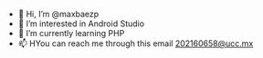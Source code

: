 - 👋 Hi, I’m @maxbaezp
- 👀 I’m interested in Android Studio
- 🌱 I’m currently learning PHP
- 📫 HYou can reach me through this email 202160658@ucc.mx


<!---
maxbaezp/maxbaezp is a ✨ special ✨ repository because its `README.md` (this file) appears on your GitHub profile.
You can click the Preview link to take a look at your changes.
--->
